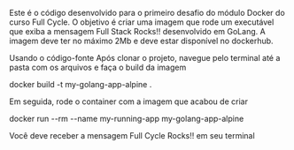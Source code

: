 Este é o código desenvolvido para o primeiro desafio do módulo Docker do curso Full Cycle. O objetivo é criar uma imagem que rode um executável que exiba a mensagem Full Stack Rocks!! desenvolvido em GoLang. A imagem deve ter no máximo 2Mb e deve estar disponível no dockerhub.

Usando o código-fonte
Após clonar o projeto, navegue pelo terminal até a pasta com os arquivos e faça o build da imagem

docker build -t my-golang-app-alpine .

Em seguida, rode o container com a imagem que acabou de criar

docker run --rm --name my-running-app my-golang-app-alpine

Você deve receber a mensagem Full Cycle Rocks!! em seu terminal
